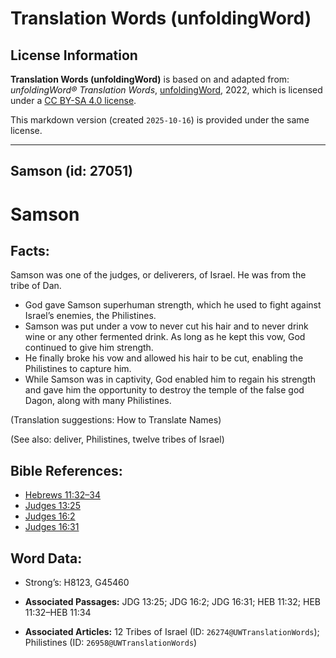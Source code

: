 # Translation Words (unfoldingWord)

## License Information

**Translation Words (unfoldingWord)** is based on and adapted from: _unfoldingWord® Translation Words_, [unfoldingWord](https://unfoldingword.org/utw), 2022, which is licensed under a [CC BY-SA 4.0 license](https://creativecommons.org/licenses/by-sa/4.0/legalcode.en).

This markdown version (created `2025-10-16`) is provided under the same license.



--------------------------------

## Samson (id: 27051)

Samson
======

Facts:
------

Samson was one of the judges, or deliverers, of Israel. He was from the tribe of Dan.

* God gave Samson superhuman strength, which he used to fight against Israel’s enemies, the Philistines.
* Samson was put under a vow to never cut his hair and to never drink wine or any other fermented drink. As long as he kept this vow, God continued to give him strength.
* He finally broke his vow and allowed his hair to be cut, enabling the Philistines to capture him.
* While Samson was in captivity, God enabled him to regain his strength and gave him the opportunity to destroy the temple of the false god Dagon, along with many Philistines.

(Translation suggestions: How to Translate Names)

(See also: deliver, Philistines, twelve tribes of Israel)

Bible References:
-----------------

* [Hebrews 11:32–34](https://ref.ly/Heb11:32-Heb11:34)
* [Judges 13:25](https://ref.ly/Judg13:25)
* [Judges 16:2](https://ref.ly/Judg16:2)
* [Judges 16:31](https://ref.ly/Judg16:31)

Word Data:
----------

* Strong’s: H8123, G45460

* **Associated Passages:** JDG 13:25; JDG 16:2; JDG 16:31; HEB 11:32; HEB 11:32–HEB 11:34
* **Associated Articles:** 12 Tribes of Israel (ID: `26274@UWTranslationWords`); Philistines (ID: `26958@UWTranslationWords`)

